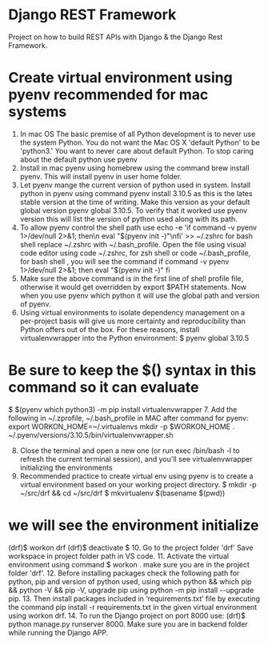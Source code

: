 # Django REST Framework
Project on how to build REST APIs with Django &amp; the Django Rest Framework.

# Create virtual environment using pyenv recommended for mac systems
1.	In mac OS The basic premise of all Python development is to never use the system Python. You do not want the Mac OS X 'default Python' to be 'python3.' You want to never care about default Python. To stop caring about the default python use pyenv 
2.	Install in mac pyenv using homebrew using the command brew install pyenv. This will install pyenv in user home folder. 
3.	Let pyenv mange the current version of python used in system. Install python in pyenv using command pyenv install 3.10.5 as this is the lates stable version at the time of writing. Make this version as your default global version pyenv global 3.10.5. To verify that it worked use pyenv version this will list the version of python used along with its path.
4.	To allow pyenv control the shell path use echo -e 'if command -v pyenv 1>/dev/null 2>&1; then\n  eval "$(pyenv init -)"\nfi' >> ~/.zshrc for bash shell replace ~/.zshrc with ~/.bash_profile. Open the file using visual code editor using code ~/.zshrc, for zsh shell or code ~/.bash_profile, for bash shell , you will see the command 
if command -v pyenv 1>/dev/null 2>&1; then
eval "$(pyenv init -)"
fi
5.	Make sure the above command is in the first line of shell profile file, otherwise it would get overridden by export $PATH statements. Now when you use pyenv which python it will use the global path and version of pyenv.
6.	Using virtual environments to isolate dependency management on a per-project basis will give us more certainty and reproducibility than Python offers out of the box. For these reasons, install virtualenvwrapper into the Python environment:
$ pyenv global 3.10.5
# Be sure to keep the $() syntax in this command so it can evaluate
$ $(pyenv which python3) -m pip install virtualenvwrapper
7.	Add the following in ~/.zprofile, ~/.bash_profile in MAC after command for pyenv:
export WORKON_HOME=~/.virtualenvs
mkdir -p $WORKON_HOME
. ~/.pyenv/versions/3.10.5/bin/virtualenvwrapper.sh

8.	Close the terminal and open a new one (or run exec /bin/bash -l to refresh the current terminal session), and you'll see virtualenvwrapper initializing the environments
9.	Recommended practice to create virtual env using pyenv is to create a virtual environment based on your working project directory.
$ mkdir -p ~/src/drf && cd ~/src/drf
$ mkvirtualenv $(basename $(pwd))
# we will see the environment initialize
(drf)$ workon
drf
(drf)$ deactivate
\$
10. Go to the project folder 'drf' Save workspace in project folder path in VS code.
11. Activate the virtual environment using command $ workon . make sure you are in the project folder 'drf'. 
12. Before installing packages check the following path for python, pip and version of python used, using which python && which pip && python -V && pip -V, upgrade pip using python -m pip install --upgrade pip.
13. Then install packages included in ‘requirements.txt’ file by executing the command pip install -r requirements.txt in the given virtual environment using workon drf. 
14. To run the Django project on port 8000 use: (drf)$ python manage.py runserver 8000. Make sure you are in backend folder while running the Django APP.
